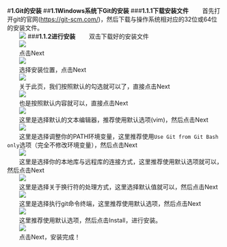 #**1.Git的安装**
##**1.1Windows系统下Git的安装**
###**1.1.1下载安装文件**
&emsp;&emsp;首先打开git的官网(https://git-scm.com/)，然后下载与操作系统相对应的32位或64位的安装文件。  
&emsp;&emsp;![](../pictures/install-1.PNG)
###**1.1.2进行安装**
&emsp;&emsp;双击下载好的安装文件  
&emsp;&emsp;![](../pictures/install-2.PNG)  
&emsp;&emsp;点击Next  
&emsp;&emsp;![](../pictures/install-3.PNG)  
&emsp;&emsp;选择安装位置，点击Next  
&emsp;&emsp;![](../pictures/install-4.PNG)  
&emsp;&emsp;关于此页，我们按照默认的勾选就可以了，直接点击Next  
&emsp;&emsp;![](../pictures/install-5.PNG)  
&emsp;&emsp;也是按照默认内容就可以，直接点击Next  
&emsp;&emsp;![](../pictures/install-6.PNG)  
&emsp;&emsp;这里是选择默认的文本编辑器，推荐使用默认选项(vim)，然后点击Next  
&emsp;&emsp;![](../pictures/install-7.PNG)  
&emsp;&emsp;这里是选择调整你的PATH环境变量，这里推荐使用`Use Git from Git Bash only`选项（完全不修改环境变量），然后点击Next  
&emsp;&emsp;![](../pictures/install-8.PNG)  
&emsp;&emsp;这里是选择你的本地库与远程库的连接方式，这里推荐使用默认选项就可以，然后点击Next  
&emsp;&emsp;![](../pictures/install-9.PNG)  
&emsp;&emsp;这里是选择关于换行符的处理方式，这里选择默认值就可以，然后点击Next  
&emsp;&emsp;![](../pictures/install-10.PNG)  
&emsp;&emsp;这里是选择执行git命令终端，这里推荐使用默认选项，然后点击Next  
&emsp;&emsp;![](../pictures/install-11.PNG)  
&emsp;&emsp;这里推荐使用默认选项，然后点击Install，进行安装。  
&emsp;&emsp;![](../pictures/install-12.PNG)  
&emsp;&emsp;点击Next，安装完成！